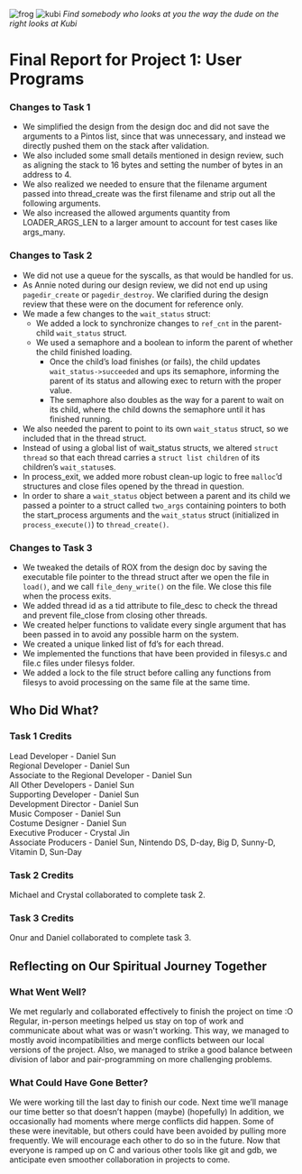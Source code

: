 ![frog](/image1.png) 
![kubi](/image2.png)
*Find somebody who looks at you the way the dude on the right looks at Kubi*

Final Report for Project 1: User Programs
=========================================
### Changes to Task 1
* We simplified the design from the design doc and did not save the arguments to a Pintos list, since that was unnecessary, and instead we directly pushed them on the stack after validation. 
* We also included some small details mentioned in design review, such as aligning the stack to 16 bytes and setting the number of bytes in an address to 4.
* We also realized we needed to ensure that the filename argument passed into thread_create was the first filename and strip out all the following arguments.
* We also increased the allowed arguments quantity from LOADER_ARGS_LEN to a larger amount to account for test cases like args_many.

### Changes to Task 2
* We did not use a queue for the syscalls, as that would be handled for us. 
* As Annie noted during our design review, we did not end up using `pagedir_create` or `pagedir_destroy`. We clarified during the design review that these were on the document for reference only.
* We made a few changes to the `wait_status` struct:
  * We added a lock to synchronize changes to `ref_cnt` in the parent-child `wait_status` struct. 
  * We used a semaphore and a boolean to inform the parent of whether the child finished loading.
    * Once the child’s load finishes (or fails), the child updates `wait_status->succeeded` and ups its semaphore, informing the parent of its status and allowing exec to return with the proper value.
    * The semaphore also doubles as the way for a parent to wait on its child, where the child downs the semaphore until it has finished running.
* We also needed the parent to point to its own `wait_status` struct, so we included that in the thread struct.
* Instead of using a global list of wait_status structs, we altered `struct thread` so that each thread carries a `struct list children` of its children’s `wait_status`es.
* In process_exit, we added more robust clean-up logic to free `malloc`’d structures and close files opened by the thread in question.
* In order to share a `wait_status` object between a parent and its child we passed a pointer to a struct called `two_args` containing pointers to both the start_process arguments and the `wait_status` struct (initialized in `process_execute()`) to `thread_create()`.

### Changes to Task 3
  * We tweaked the details of ROX from the design doc by saving the executable file pointer to the thread struct after we open the file in `load()`, and we call `file_deny_write()` on the file. We close this file when the process exits.
  * We added thread id as a tid attribute to file_desc to check the thread and prevent file_close from closing other threads. 
  * We created helper functions to validate every single argument that has been passed in to avoid any possible harm on the system.
  * We created a unique linked list of fd’s for each thread.
  * We implemented the functions that have been provided in filesys.c and file.c files under filesys folder.
  * We added a lock to the file struct before calling any functions from filesys to avoid processing on the same file at the same time.

## Who Did What?
### Task 1 Credits
Lead Developer - Daniel Sun  
Regional Developer - Daniel Sun  
Associate to the Regional Developer - Daniel Sun  
All Other Developers - Daniel Sun  
Supporting Developer - Daniel Sun  
Development Director - Daniel Sun  
Music Composer - Daniel Sun  
Costume Designer - Daniel Sun  
Executive Producer - Crystal Jin  
Associate Producers - Daniel Sun, Nintendo DS, D-day, Big D, Sunny-D, Vitamin D, Sun-Day  
### Task 2 Credits
Michael and Crystal collaborated to complete task 2.
### Task 3 Credits
Onur and Daniel collaborated to complete task 3.

## Reflecting on Our Spiritual Journey Together
### What Went Well?
We met regularly and collaborated effectively to finish the project on time :O
Regular, in-person meetings helped us stay on top of work and communicate about what was or wasn't working. This way, we managed to mostly avoid incompatibilities and merge conflicts between our local versions of the project. Also, we managed to strike a good balance between division of labor and pair-programming on more challenging problems.
### What Could Have Gone Better?
We were working till the last day to finish our code. Next time we’ll manage our time better so that doesn’t happen (maybe) (hopefully)
In addition, we occasionally had moments where merge conflicts did happen. Some of these were inevitable, but others could have been avoided by pulling more frequently. We will encourage each other to do so in the future. Now that everyone is ramped up on C and various other tools like git and gdb, we anticipate even smoother collaboration in projects to come.
